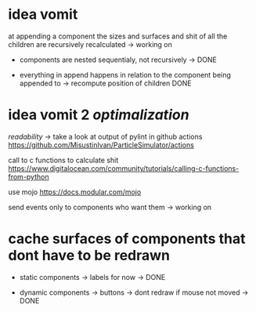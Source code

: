 # idea vomit

at appending a component the sizes and surfaces and shit of all the children are recursively recalculated
    -> working on


- components are nested sequentialy, not recursively -> DONE

- everything in append happens in relation to the component being appended to
    -> recompute position of children DONE

# idea vomit 2 *optimalization*

*readability* -> take a look at output of pylint in github actions <https://github.com/MisustinIvan/ParticleSimulator/actions>

call to c functions to calculate shit <https://www.digitalocean.com/community/tutorials/calling-c-functions-from-python>

use mojo <https://docs.modular.com/mojo>

send events only to components who want them
    -> working on


# cache surfaces of components that dont have to be redrawn

- static components -> labels for now -> DONE

- dynamic components -> buttons -> dont redraw if mouse not moved -> DONE